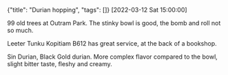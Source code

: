 {"title": "Durian hopping", "tags": []}
[2022-03-12 Sat 15:00:00]

99 old trees at Outram Park. The stinky bowl is good, the bomb and roll not so much.

Leeter Tunku Kopitiam B612 has great service, at the back of a bookshop.

Sin Durian, Black Gold durian. More complex flavor compared to the bowl, slight bitter taste, fleshy and creamy.

